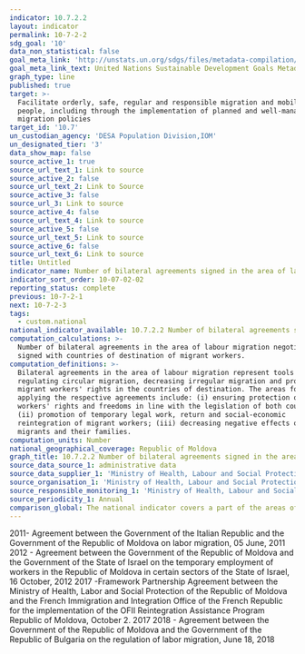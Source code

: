 ```yaml
---
indicator: 10.7.2.2
layout: indicator
permalink: 10-7-2-2
sdg_goal: '10'
data_non_statistical: false
goal_meta_link: 'http://unstats.un.org/sdgs/files/metadata-compilation/Metadata-Goal-10.pdf'
goal_meta_link_text: United Nations Sustainable Development Goals Metadata (pdf 564kB)
graph_type: line
published: true
target: >-
  Facilitate orderly, safe, regular and responsible migration and mobility of
  people, including through the implementation of planned and well-managed
  migration policies
target_id: '10.7'
un_custodian_agency: 'DESA Population Division,IOM'
un_designated_tier: '3'
data_show_map: false
source_active_1: true
source_url_text_1: Link to source
source_active_2: false
source_url_text_2: Link to Source
source_active_3: false
source_url_3: Link to source
source_active_4: false
source_url_text_4: Link to source
source_active_5: false
source_url_text_5: Link to source
source_active_6: false
source_url_text_6: Link to source
title: Untitled
indicator_name: Number of bilateral agreements signed in the area of labour migration
indicator_sort_order: 10-07-02-02
reporting_status: complete
previous: 10-7-2-1
next: 10-7-2-3
tags:
  - custom.national
national_indicator_available: 10.7.2.2 Number of bilateral agreements signed in the area of labour migration
computation_calculations: >-
  Number of bilateral agreements in the area of labour migration negotiated and
  signed with countries of destination of migrant workers.
computation_definitions: >-
  Bilateral agreements in the area of labour migration represent tools for
  regulating circular migration, decreasing irregular migration and protecting
  migrant workers' rights in the countries of destination. The areas for
  applying the respective agreements include: (i) ensuring protection of migrant
  workers' rights and freedoms in line with the legislation of both countries;
  (ii) promotion of temporary legal work, return and social-economic
  reintegration of migrant workers; (iii) decreasing negative effects on
  migrants and their families.
computation_units: Number
national_geographical_coverage: Republic of Moldova
graph_title: 10.7.2.2 Number of bilateral agreements signed in the area of labour migration
source_data_source_1: administrative data
source_data_supplier_1: 'Ministry of Health, Labour and Social Protection'
source_organisation_1: 'Ministry of Health, Labour and Social Protection'
source_responsible_monitoring_1: 'Ministry of Health, Labour and Social Protection'
source_periodicity_1: Annual
comparison_global: The national indicator covers a part of the areas of the global indicator
---
```

2011- Agreement between the Government of the Italian Republic and the Government of the Republic of Moldova on labor migration, 05 June, 2011
2012 - Agreement between the Government of the Republic of Moldova and the Government of the State of Israel on the temporary employment of workers in the Republic of Moldova in certain sectors of the State of Israel, 16 October, 2012
2017 -Framework Partnership Agreement between the Ministry of Health, Labor and Social Protection of the Republic of Moldova and the French Immigration and Integration Office of the French Republic for the implementation of the OFII Reintegration Assistance Program Republic of Moldova, October 2. 2017
2018 - Agreement between the Government of the Republic of Moldova and the Government of the Republic of Bulgaria on the regulation of labor migration, June 18, 2018